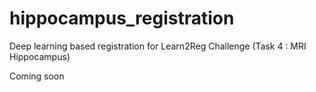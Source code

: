 # hippocampus_registration
Deep learning based registration for Learn2Reg Challenge (Task 4 : MRI Hippocampus)

Coming soon
